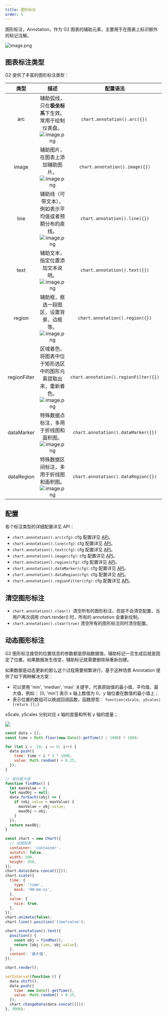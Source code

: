 ```yaml
---
title: 图形标注
order: 5
---
```


图形标注，Annotation，作为 G2 图表的辅助元素，主要用于在图表上标识额外的标记注解。

![image.png](https://gw.alipayobjects.com/mdn/rms_f5c722/afts/img/A*B0q9R7s1v3sAAAAAAAAAAABkARQnAQ)

## 图表标注类型

G2 提供了丰富的图形标注类型：

|   **类型**   |                                                                             **描述**                                                                              |             **配置语法**              |
| :----------: | :---------------------------------------------------------------------------------------------------------------------------------------------------------------: | :-----------------------------------: |
|     arc      |      辅助弧线，只在**极坐标系**下生效。常用于绘制仪表盘。![image.png](https://gw.alipayobjects.com/mdn/rms_f5c722/afts/img/A*SccqSpP2hG4AAAAAAAAAAABkARQnAQ)      |     `chart.annotation().arc({})`      |
|    image     |                辅助图片，在图表上添加辅助图片。![image.png](https://gw.alipayobjects.com/mdn/rms_f5c722/afts/img/A*KYTbSbvRKHQAAAAAAAAAAABkARQnAQ)                |    `chart.annotation().image({})`     |
|     line     |     辅助线（可带文本），例如表示平均值或者预期分布的直线。![image.png](https://gw.alipayobjects.com/mdn/rms_f5c722/afts/img/A*hd7PQ4z_JS8AAAAAAAAAAABkARQnAQ)     |     `chart.annotation().line({})`     |
|     text     |                辅助文本，指定位置添加文本说明。![image.png](https://gw.alipayobjects.com/mdn/rms_f5c722/afts/img/A*PdjoSrdEhnwAAAAAAAAAAABkARQnAQ)                |     `chart.annotation().text({})`     |
|    region    |            辅助框，框选一段图区，设置背景、边框等。![image.png](https://gw.alipayobjects.com/mdn/rms_f5c722/afts/img/A*VEOZR5rXpqMAAAAAAAAAAABkARQnAQ)            |    `chart.annotation().region({})`    |
| regionFilter | 区域着色，将图表中位于矩形选区中的图形元素提取出来，重新着色。![image.png](https://gw.alipayobjects.com/mdn/rms_f5c722/afts/img/A*cp2jSJfeJDYAAAAAAAAAAABkARQnAQ) | `chart.annotation().regionFilter({})` |
|  dataMarker  |             特殊数据点标注，多用于折线图和面积图。![image.png](https://gw.alipayobjects.com/mdn/rms_f5c722/afts/img/A*h-e2TLivyI4AAAAAAAAAAABkARQnAQ)             |  `chart.annotation().dataMarker({})`  |
|  dataRegion  |            特殊数据区间标注，多用于折线图和面积图。![image.png](https://gw.alipayobjects.com/mdn/rms_f5c722/afts/img/A*NHbSRKacUesAAAAAAAAAAABkARQnAQ)            |  `chart.annotation().dataRegion({})`  |

## 配置

各个标注类型的详细配置详见 API：

- `chart.annotation().arc(cfg)`: cfg 配置详见 [API](../../api/annotation#chartannotationarcoption)。
- `chart.annotation().line(cfg)`: cfg 配置详见 [API](../../api/annotation#chartannotationlineoption)。
- `chart.annotation().text(cfg)`: cfg 配置详见 [API](../../api/annotation#chartannotationtextoption)。
- `chart.annotation().image(cfg)`: cfg 配置详见 [API](../../api/annotation#chartannotationimageoption)。
- `chart.annotation().region(cfg)`: cfg 配置详见 [API](../../api/annotation#chartannotationregionoption)。
- `chart.annotation().dataMarker(cfg)`: cfg 配置详见 [API](../../api/annotation#chartannotationdatamarkeroption)。
- `chart.annotation().dataRegion(cfg)`: cfg 配置详见 [API](../../api/annotation#chartannotationdataregionoption)。
- `chart.annotation().regionFilter(cfg)`: cfg 配置详见 [API](../../api/annotation#chartannotationregionfilteroption)。

## 清空图形标注

- `chart.annotation().clear()`  清空所有的图形标注，但是不会清空配置，当用户再次调用 chart.render() 时，所有的 annotation 会重新绘制。
- `chart.annotation().clear(true)` 清空所有的图形标注同时清空配置。

## 动态图形标注

G2 图形标注接受的位置信息的参数都是原始数据值，辅助标记一旦生成后就是固定了位置，如果数据发生改变，辅助标记就需要删除掉重新创建。

如果数据是动态更新的那么这个过程需要频繁进行，基于这种场景 Annotation 提供了如下两种解决方案：

- 可以使用 'min', 'median', 'max' 关键字，代表原始值的最小值、平均值、最大值，例如： [0, 'min'] 表示 x 轴上数值为 0，y 轴位置在数值的最小值上；
- 表示位置的数组可以换成回调函数，函数原型： `function(xScale, yScales) {return [];}`

xScale, yScales 分别对应 x 轴的度量和所有 y 轴的度量；

![](https://gw.alipayobjects.com/mdn/rms_f5c722/afts/img/A*NHbSRKacUesAAAAAAAAAAABkARQnAQ)

```javascript
const data = [];
const time = Math.floor(new Date().getTime() / 1000) * 1000;

for (let i = -19; i <= 0; i++) {
  data.push({
    time: time + i * 3 * 1000,
    value: Math.random() + 0.25,
  });
}

// 查找最大值
function findMax() {
  let maxValue = 0;
  let maxObj = null;
  data.forEach((obj) => {
    if (obj.value > maxValue) {
      maxValue = obj.value;
      maxObj = obj;
    }
  });
  return maxObj;
}

const chart = new Chart({
  // 创建图表
  container: 'container',
  autoFit: false,
  width: 500,
  height: 450,
});
chart.data(data.concat([]));
chart.scale({
  time: {
    type: 'time',
    mask: 'HH:mm:ss',
  },
  value: {
    nice: true,
  },
});
chart.animate(false);
chart.line().position('time*value');

chart.annotation().text({
  position() {
    const obj = findMax();
    return [obj.time, obj.value];
  },
  content: '最大值',
});

chart.render();

setInterval(function () {
  data.shift();
  data.push({
    time: new Date().getTime(),
    value: Math.random() + 0.25,
  });
  chart.changeData(data.concat([]));
}, 3000);
```
